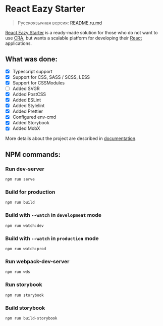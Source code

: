 # React Eazy Starter

> Русскоязычная версия: [README.ru.md](/README.ru.md)

[React Eazy Starter](https://github.com/FactorSef/ReactEazyStarter "React Eazy Starter Repository") is a ready-made solution for those who do not want to use [CRA](https://github.com/FactorSef/ReactEazyStarter "The official Create React App site"), but wants a scalable platform for developing their [React](https://reactjs.org "Official React.js site") applications.

## What was done:

-   [x] Typescript support
-   [x] Support for CSS, SASS / SCSS, LESS
-   [x] Support for CSSModules
-   [ ] Added SVGR
-   [x] Added PostCSS
-   [x] Added ESLint
-   [x] Added Stylelint
-   [x] Added Prettier
-   [x] Configured env-cmd
-   [x] Added Storybook
-   [x] Added MobX

More details about the project are described in [documentation](/docs/intro.md).

## NPM commands:

### Run dev-server

```
npm run serve
```

### Build for production

```
npm run build
```

### Build with `--watch` in `development` mode

```
npm run watch:dev
```

### Build with `--watch` in `production` mode

```
npm run watch:prod
```

### Run webpack-dev-server

```
npm run wds
```

### Run storybook

```
npm run storybook
```

### Build storybook

```
npm run build-storybook
```
